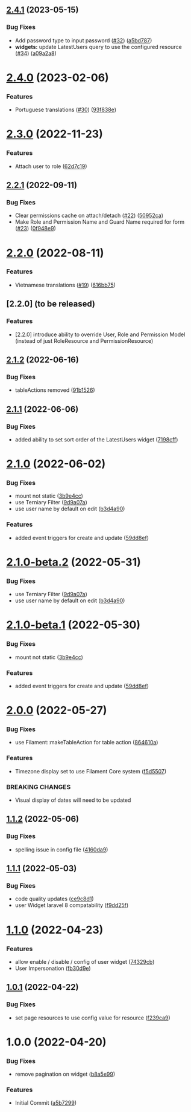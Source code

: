 ## [2.4.1](https://github.com/phpsa/filament-authentication/compare/v2.4.0...v2.4.1) (2023-05-15)


### Bug Fixes

* Add password type to input password ([#32](https://github.com/phpsa/filament-authentication/issues/32)) ([a5bd787](https://github.com/phpsa/filament-authentication/commit/a5bd78753d650a9772935fd6c3fbb429cd4e769e))
* **widgets:** update LatestUsers query to use the configured resource ([#34](https://github.com/phpsa/filament-authentication/issues/34)) ([a09a2a8](https://github.com/phpsa/filament-authentication/commit/a09a2a80427effbe3e447e2073413c3eb8f6adcd))

# [2.4.0](https://github.com/phpsa/filament-authentication/compare/v2.3.0...v2.4.0) (2023-02-06)


### Features

* Portuguese translations ([#30](https://github.com/phpsa/filament-authentication/issues/30)) ([93f838e](https://github.com/phpsa/filament-authentication/commit/93f838e7c8dcd24d0e0f77f9c8b997addace98ea))

# [2.3.0](https://github.com/phpsa/filament-authentication/compare/v2.2.1...v2.3.0) (2022-11-23)


### Features

* Attach user to role ([62d7c19](https://github.com/phpsa/filament-authentication/commit/62d7c19c394a06ad5341c327952e3468a6eb7798))

## [2.2.1](https://github.com/phpsa/filament-authentication/compare/v2.2.0...v2.2.1) (2022-09-11)


### Bug Fixes

* Clear permissions cache on attach/detach ([#22](https://github.com/phpsa/filament-authentication/issues/22)) ([50952ca](https://github.com/phpsa/filament-authentication/commit/50952ca04144e85f175f167211e29f48dc7df454))
* Make Role and Permission Name and Guard Name required for form ([#23](https://github.com/phpsa/filament-authentication/issues/23)) ([0f948e9](https://github.com/phpsa/filament-authentication/commit/0f948e93cd7b939221a6b0fd1e76cdd021129207))

# [2.2.0](https://github.com/phpsa/filament-authentication/compare/v2.1.2...v2.2.0) (2022-08-11)


### Features

* Vietnamese translations ([#19](https://github.com/phpsa/filament-authentication/issues/19)) ([616bb75](https://github.com/phpsa/filament-authentication/commit/616bb754e6bf8ba99df6b04df941e2ee26294d5b))

## [2.2.0] (to be released)

### Features

* [2.2.0] introduce ability to override User, Role and Permission Model (instead of just RoleResource and PermissionResource)

## [2.1.2](https://github.com/phpsa/filament-authentication/compare/v2.1.1...v2.1.2) (2022-06-16)


### Bug Fixes

* tableActions removed ([91b1526](https://github.com/phpsa/filament-authentication/commit/91b152674ef6f7a0b1d658d5efc40bd08546cd61))

## [2.1.1](https://github.com/phpsa/filament-authentication/compare/v2.1.0...v2.1.1) (2022-06-06)


### Bug Fixes

* added ability to set sort order of the LatestUsers widget ([7198cff](https://github.com/phpsa/filament-authentication/commit/7198cfffbc37e788f46cde363709cf2d91332bc1))

# [2.1.0](https://github.com/phpsa/filament-authentication/compare/v2.0.0...v2.1.0) (2022-06-02)


### Bug Fixes

* mount not static ([3b9e4cc](https://github.com/phpsa/filament-authentication/commit/3b9e4cc0fe9ca259135b5eee15ebfdccbe05d22e))
* use Terniary Filter ([9d9a07a](https://github.com/phpsa/filament-authentication/commit/9d9a07ad9672739c96b3128bc80649614536e824))
* use user name by default on edit ([b3d4a90](https://github.com/phpsa/filament-authentication/commit/b3d4a90356622901ff71bf3c95381fe9df07fc8b))


### Features

* added event triggers for create and update ([59dd8ef](https://github.com/phpsa/filament-authentication/commit/59dd8ef6f62591b2e6a8f89e425e5f54e340df71))

# [2.1.0-beta.2](https://github.com/phpsa/filament-authentication/compare/v2.1.0-beta.1...v2.1.0-beta.2) (2022-05-31)


### Bug Fixes

* use Terniary Filter ([9d9a07a](https://github.com/phpsa/filament-authentication/commit/9d9a07ad9672739c96b3128bc80649614536e824))
* use user name by default on edit ([b3d4a90](https://github.com/phpsa/filament-authentication/commit/b3d4a90356622901ff71bf3c95381fe9df07fc8b))

# [2.1.0-beta.1](https://github.com/phpsa/filament-authentication/compare/v2.0.0...v2.1.0-beta.1) (2022-05-30)


### Bug Fixes

* mount not static ([3b9e4cc](https://github.com/phpsa/filament-authentication/commit/3b9e4cc0fe9ca259135b5eee15ebfdccbe05d22e))


### Features

* added event triggers for create and update ([59dd8ef](https://github.com/phpsa/filament-authentication/commit/59dd8ef6f62591b2e6a8f89e425e5f54e340df71))

# [2.0.0](https://github.com/phpsa/filament-authentication/compare/v1.1.2...v2.0.0) (2022-05-27)


### Bug Fixes

* use Filament::makeTableAction for table action ([864610a](https://github.com/phpsa/filament-authentication/commit/864610acaf9d05498d4c430c51deb50027bc1fc1))


### Features

* Timezone display set to use Filament Core system ([f5d5507](https://github.com/phpsa/filament-authentication/commit/f5d550710ff63b018c660a6b5be3262de469318b))


### BREAKING CHANGES

* Visual display of dates will need to be updated

## [1.1.2](https://github.com/phpsa/filament-authentication/compare/v1.1.1...v1.1.2) (2022-05-06)


### Bug Fixes

* spelling issue in config file ([4160da9](https://github.com/phpsa/filament-authentication/commit/4160da954fa0163653560abd3824904a8a426d06))

## [1.1.1](https://github.com/phpsa/filament-authentication/compare/v1.1.0...v1.1.1) (2022-05-03)


### Bug Fixes

* code quality updates ([ce9c8d1](https://github.com/phpsa/filament-authentication/commit/ce9c8d113ab1c3769d63b59b544813bb107c2f1c))
* user Widget laravel 8 compatability ([f9dd25f](https://github.com/phpsa/filament-authentication/commit/f9dd25f5eff7d110367cf61c666752b49ba60c20))

# [1.1.0](https://github.com/phpsa/filament-authentication/compare/v1.0.1...v1.1.0) (2022-04-23)


### Features

* allow enable / disable / config of user widget ([74329cb](https://github.com/phpsa/filament-authentication/commit/74329cb4ff4db269796a9bb8750f8d39a9452dfa))
* User Impersonation ([fb30d9e](https://github.com/phpsa/filament-authentication/commit/fb30d9e2b47d5a8f04a5ac12fa22782b51c0556e))

## [1.0.1](https://github.com/phpsa/filament-authentication/compare/v1.0.0...v1.0.1) (2022-04-22)


### Bug Fixes

* set page resources to use config value for resource ([f239ca9](https://github.com/phpsa/filament-authentication/commit/f239ca9ab732895147e1cc606780870ce8bf58df))

# 1.0.0 (2022-04-20)


### Bug Fixes

* remove pagination on widget ([b8a5e99](https://github.com/phpsa/filament-authentication/commit/b8a5e9947d666715c8f82637d6b363bdbfacfca4))


### Features

* Initial Commit ([a5b7299](https://github.com/phpsa/filament-authentication/commit/a5b72991624e1049369c3ff453c14449aa391885))
